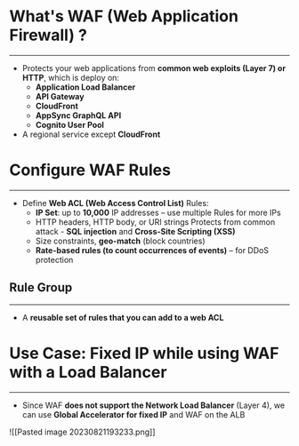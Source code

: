 # What's WAF (Web Application Firewall) ?
---

* Protects your web applications from **common web exploits (Layer 7) or HTTP**, which is deploy on:
	* **Application Load Balancer** 
	* **API Gateway** 
	* **CloudFront** 
	* **AppSync GraphQL API** 
	* **Cognito User Pool**
* A regional service except **CloudFront**

# Configure WAF Rules
---

* Define **Web ACL (Web Access Control List)** Rules:
	* **IP Set**: up to **10,000** IP addresses – use multiple Rules for more IPs
	* HTTP headers, HTTP body, or URI strings Protects from common attack - **SQL injection** and **Cross-Site Scripting (XSS)**
	* Size constraints, **geo-match** (block countries)
	* **Rate-based rules (to count occurrences of events)** – for DDoS protection

## Rule Group
---

* A **reusable set of rules that you can add to a web ACL**

# Use Case: Fixed IP while using WAF with a Load Balancer
---

* Since WAF **does not support the Network Load Balancer** (Layer 4), we can use **Global Accelerator for fixed IP** and WAF on the ALB

![[Pasted image 20230821193233.png]]
